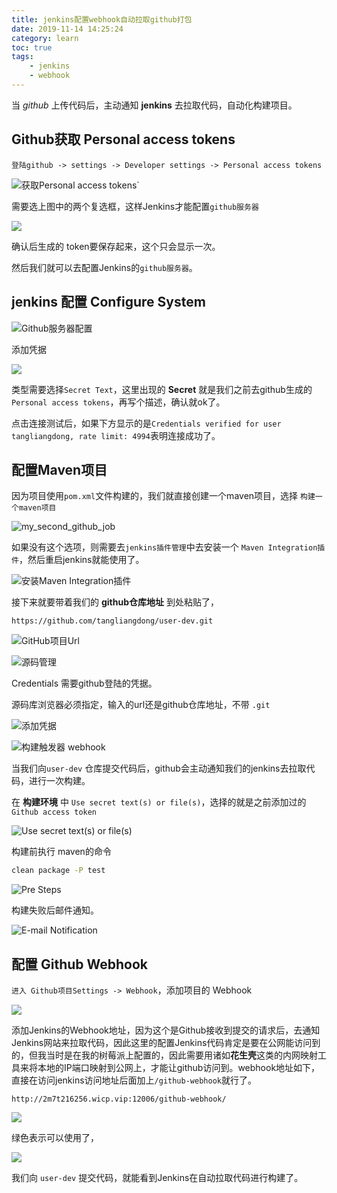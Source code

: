 ```yaml
---
title: jenkins配置webhook自动拉取github打包
date: 2019-11-14 14:25:24
category: learn
toc: true
tags:
    - jenkins
    - webhook
---
```


当 *github* 上传代码后，主动通知 **jenkins** 去拉取代码，自动化构建项目。

<!-- more -->

## Github获取 Personal access tokens

`登陆github -> settings -> Developer settings -> Personal access tokens`

![获取Personal access tokens`](20.png)

需要选上图中的两个复选框，这样Jenkins才能配置`github服务器`

![](21.png)

确认后生成的 token要保存起来，这个只会显示一次。

然后我们就可以去配置Jenkins的`github服务器`。

## jenkins 配置 Configure System

![Github服务器配置](22.png)

添加凭据

![](23.png)

类型需要选择`Secret Text`，这里出现的 **Secret** 就是我们之前去github生成的 `Personal access tokens`，再写个描述，确认就ok了。

点击连接测试后，如果下方显示的是`Credentials verified for user tangliangdong, rate limit: 4994`表明连接成功了。



## 配置Maven项目

因为项目使用`pom.xml`文件构建的，我们就直接创建一个maven项目，选择 `构建一个maven项目` 

![my_second_github_job](1.png)

如果没有这个选项，则需要去`jenkins插件管理`中去安装一个 `Maven Integration插件`，然后重启jenkins就能使用了。

![ 安装Maven Integration插件 ](2.png)



接下来就要带着我们的 **github仓库地址** 到处粘贴了，

```
https://github.com/tangliangdong/user-dev.git
```

![GitHub项目Url](3.png)



![源码管理](4.png)

 Credentials 需要github登陆的凭据。

源码库浏览器必须指定，输入的url还是github仓库地址，不带 `.git`

![添加凭据](5.png)



![构建触发器 webhook](6.png)

当我们向`user-dev` 仓库提交代码后，github会主动通知我们的jenkins去拉取代码，进行一次构建。



在 **构建环境** 中 `Use secret text(s) or file(s)`，选择的就是之前添加过的 `Github access token`

![ Use secret text(s) or file(s) ](7.png)



构建前执行 maven的命令 

```bash
clean package -P test
```

![ Pre Steps ](8.png)



构建失败后邮件通知。

![ E-mail Notification ](9.png)



## 配置 Github Webhook

`进入 Github项目Settings -> Webhook`，添加项目的 Webhook

![](10.png)

添加Jenkins的Webhook地址，因为这个是Github接收到提交的请求后，去通知Jenkins网站来拉取代码，因此这里的配置Jenkins代码肯定是要在公网能访问到的，但我当时是在我的树莓派上配置的，因此需要用诸如**花生壳**这类的内网映射工具来将本地的IP端口映射到公网上，才能让github访问到。webhook地址如下，直接在访问jenkins访问地址后面加上`/github-webhook`就行了。

```text
http://2m7t216256.wicp.vip:12006/github-webhook/
```

![](11.png)

绿色表示可以使用了，

![](12.png)

我们向 `user-dev` 提交代码，就能看到Jenkins在自动拉取代码进行构建了。